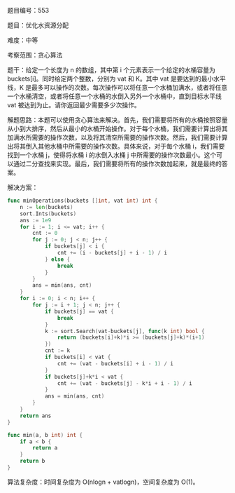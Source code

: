 题目编号：553

题目：优化水资源分配

难度：中等

考察范围：贪心算法

题干：给定一个长度为 n 的数组，其中第 i 个元素表示一个给定的水桶容量为 buckets[i]。同时给定两个整数，分别为 vat 和 K。其中 vat 是要达到的最小水平线，K 是最多可以操作的次数。每次操作可以将任意一个水桶加满水，或者将任意一个水桶清空，或者将任意一个水桶的水倒入另外一个水桶中，直到目标水平线 vat 被达到为止。请你返回最少需要多少次操作。

解题思路：本题可以使用贪心算法来解决。首先，我们需要将所有的水桶按照容量从小到大排序，然后从最小的水桶开始操作。对于每个水桶，我们需要计算出将其加满水所需要的操作次数，以及将其清空所需要的操作次数。然后，我们需要计算出将其倒入其他水桶中所需要的操作次数。具体来说，对于每个水桶 i，我们需要找到一个水桶 j，使得将水桶 i 的水倒入水桶 j 中所需要的操作次数最小。这个可以通过二分查找来实现。最后，我们需要将所有的操作次数加起来，就是最终的答案。

解决方案：

```go
func minOperations(buckets []int, vat int) int {
    n := len(buckets)
    sort.Ints(buckets)
    ans := 1e9
    for i := 1; i <= vat; i++ {
        cnt := 0
        for j := 0; j < n; j++ {
            if buckets[j] < i {
                cnt += (i - buckets[j] + i - 1) / i
            } else {
                break
            }
        }
        ans = min(ans, cnt)
    }
    for i := 0; i < n; i++ {
        for j := i + 1; j < n; j++ {
            if buckets[j] == vat {
                break
            }
            k := sort.Search(vat-buckets[j], func(k int) bool {
                return (buckets[i]+k)*i >= (buckets[j]+k)*(i+1)
            })
            cnt := k
            if buckets[i] < vat {
                cnt += (vat - buckets[i] + i - 1) / i
            }
            if buckets[j]+k*i < vat {
                cnt += (vat - buckets[j] - k*i + i - 1) / i
            }
            ans = min(ans, cnt)
        }
    }
    return ans
}

func min(a, b int) int {
    if a < b {
        return a
    }
    return b
}
```

算法复杂度：时间复杂度为 O(nlogn + vatlogn)，空间复杂度为 O(1)。
